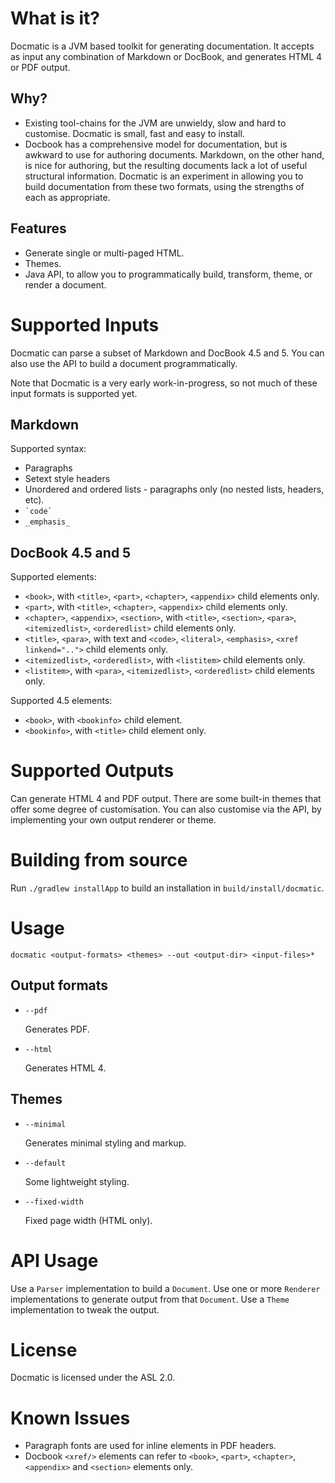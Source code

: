 
What is it?
===========
Docmatic is a JVM based toolkit for generating documentation. It accepts as input any combination of Markdown or
DocBook, and generates HTML 4 or PDF output.

Why?
----
* Existing tool-chains for the JVM are unwieldy, slow and hard to customise. Docmatic is small, fast and easy to install.
* Docbook has a comprehensive model for documentation, but is awkward to use for authoring documents. Markdown, on the
other hand, is nice for authoring, but the resulting documents lack a lot of useful structural information. Docmatic
is an experiment in allowing you to build documentation from these two formats, using the strengths of each as
appropriate.

Features
--------
* Generate single or multi-paged HTML.
* Themes.
* Java API, to allow you to programmatically build, transform, theme, or render a document.

Supported Inputs
================
Docmatic can parse a subset of Markdown and DocBook 4.5 and 5. You can also use the API to build a document programmatically.

Note that Docmatic is a very early work-in-progress, so not much of these input formats is supported yet.

Markdown
--------
Supported syntax:

* Paragraphs
* Setext style headers
* Unordered and ordered lists - paragraphs only (no nested lists, headers, etc).
* `` `code` ``
* `_emphasis_`

DocBook 4.5 and 5
-----------------
Supported elements:

* `<book>`, with `<title>`, `<part>`, `<chapter>`, `<appendix>` child elements only.
* `<part>`, with `<title>`, `<chapter>`, `<appendix>` child elements only.
* `<chapter>`, `<appendix>`, `<section>`, with `<title>`, `<section>`, `<para>`, `<itemizedlist>`, `<orderedlist>` child elements only.
* `<title>`, `<para>`, with text and `<code>`, `<literal>`, `<emphasis>`, `<xref linkend="..">` child elements only.
* `<itemizedlist>`, `<orderedlist>`, with `<listitem>` child elements only.
* `<listitem>`, with `<para>`, `<itemizedlist>`, `<orderedlist>` child elements only.

Supported 4.5 elements:

* `<book>`, with `<bookinfo>` child element.
* `<bookinfo>`, with `<title>` child element only.

Supported Outputs
=================
Can generate HTML 4 and PDF output. There are some built-in themes that offer some degree of customisation.
You can also customise via the API, by implementing your own output renderer or theme.

Building from source
====================

Run `./gradlew installApp` to build an installation in `build/install/docmatic`.

Usage
=====
`docmatic <output-formats> <themes> --out <output-dir> <input-files>*`

Output formats
--------------
* `--pdf`

    Generates PDF.

* `--html`

    Generates HTML 4.

Themes
------

* `--minimal`

    Generates minimal styling and markup.

* `--default`

    Some lightweight styling.

* `--fixed-width`

    Fixed page width (HTML only).

API Usage
=========
Use a `Parser` implementation to build a `Document`. Use one or more `Renderer` implementations to generate output
from that `Document`. Use a `Theme` implementation to tweak the output.

License
=======
Docmatic is licensed under the ASL 2.0.

Known Issues
============

* Paragraph fonts are used for inline elements in PDF headers.
* Docbook `<xref/>` elements can refer to `<book>`, `<part>`, `<chapter>`, `<appendix>` and `<section>` elements only.
